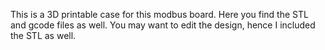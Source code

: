 This is a 3D printable case for this modbus board. Here you find the STL and gcode files as well. You may want to edit the design, hence I included the STL as well.
